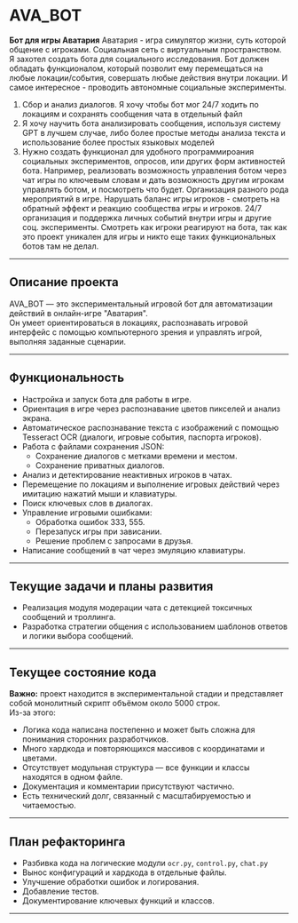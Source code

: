 # AVA_BOT

**Бот для игры Аватария**
Аватария - игра симулятор жизни, суть которой общение с игроками. Социальная сеть с виртуальным пространством. Я захотел создать бота для социального исследования. Бот должен обладать функционалом, который позволит ему перемещаться на любые локации/события, совершать любые действия внутри локации. И самое интересное - проводить автономные социальные эксперименты. 
1) Сбор и анализ диалогов. Я хочу чтобы бот мог 24/7 ходить по локациям и сохранять сообщения чата в отдельный файл
2) Я хочу научить бота анализировать сообщения, используя систему GPT в лучшем случае, либо более простые методы анализа текста и использование более простых языковых моделей
3) Нужно создать функционал для удобного программироания социальных экспериментов, опросов, или других форм активностей бота. Например, реализовать возможность управления ботом через чат игры по ключевым словам и дать возможность другим игрокам управлять ботом, и посмотреть что будет. Организация разного рода мероприятий в игре. Нарушать баланс игры игроков - смотреть на обратный эффект и реакцию сообщества игры и игроков. 24/7 организация и поддержка личных событий внутри игры и другие соц. эксперименты. Смотреть как игроки реагируют на бота, так как это проект уникален для игры и никто еще таких функциональных ботов там не делал.   
---

## Описание проекта

AVA_BOT — это экспериментальный игровой бот для автоматизации действий в онлайн-игре "Аватария".  
Он умеет ориентироваться в локациях, распознавать игровой интерфейс с помощью компьютерного зрения и управлять игрой, выполняя заданные сценарии.

---

## Функциональность

- Настройка и запуск бота для работы в игре.
- Ориентация в игре через распознавание цветов пикселей и анализ экрана.
- Автоматическое распознавание текста с изображений с помощью Tesseract OCR (диалоги, игровые события, паспорта игроков).
- Работа с файлами сохранения JSON:
  - Сохранение диалогов с метками времени и местом.
  - Сохранение приватных диалогов.
- Анализ и детектирование неактивных игроков в чатах.
- Перемещение по локациям и выполнение игровых действий через имитацию нажатий мыши и клавиатуры.
- Поиск ключевых слов в диалогах.
- Управление игровыми ошибками:
  - Обработка ошибок 333, 555.
  - Перезапуск игры при зависании.
  - Решение проблем с запросами в друзья.
- Написание сообщений в чат через эмуляцию клавиатуры.

---

## Текущие задачи и планы развития

- Реализация модуля модерации чата с детекцией токсичных сообщений и троллинга.
- Разработка стратегии общения с использованием шаблонов ответов и логики выбора сообщений.

---

## Текущее состояние кода

**Важно:** проект находится в экспериментальной стадии и представляет собой монолитный скрипт объёмом около 5000 строк.  
Из-за этого:

- Логика кода написана постепенно и может быть сложна для понимания сторонних разработчиков.
- Много хардкода и повторяющихся массивов с координатами и цветами.
- Отсутствует модульная структура — все функции и классы находятся в одном файле.
- Документация и комментарии присутствуют частично.
- Есть технический долг, связанный с масштабируемостью и читаемостью.

---

## План рефакторинга

- Разбивка кода на логические модули `ocr.py`, `control.py`, `chat.py`
- Вынос конфигураций и хардкода в отдельные файлы.
- Улучшение обработки ошибок и логирования.
- Добавление тестов.
- Документирование ключевых функций и классов.

---
